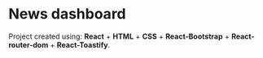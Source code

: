 # News dashboard

Project created using: **React** + **HTML** + **CSS** + **React-Bootstrap** + **React-router-dom** + **React-Toastify**.
